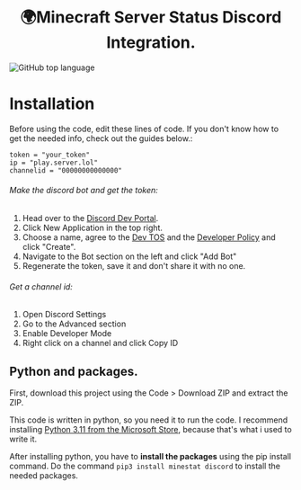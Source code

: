 <h1 align="center">🌍Minecraft Server Status Discord Integration.</h1>
<img align="center" alt="GitHub top language" src="https://img.shields.io/github/languages/top/letruxux/mcserver-status-discord-integration">

# Installation
Before using the code, edit these lines of code. If you don't know how to get the needed info, check out the guides below.:
```
token = "your_token"
ip = "play.server.lol"
channelid = "00000000000000"
```

###### Make the discord bot and get the token:
1. Head over to the [Discord Dev Portal](https://discord.com/developers/applications).
2. Click New Application in the top right.
3. Choose a name, agree to the [Dev TOS](https://discord.com/developers/docs/policies-and-agreements/terms-of-service) and the [Developer Policy](https://discord.com/developers/docs/policies-and-agreements/developer-policy) and click "Create".
4. Navigate to the Bot section on the left and click "Add Bot"
5. Regenerate the token, save it and don't share it with no one.

###### Get a channel id:
1. Open Discord Settings
2. Go to the Advanced section
3. Enable Developer Mode
4. Right click on a channel and click Copy ID

## Python and packages.
First, download this project using the Code > Download ZIP and extract the ZIP.

This code is written in python, so you need it to run the code. I recommend installing [Python 3.11 from the Microsoft Store](https://www.microsoft.com/store/productId/9NRWMJP3717K), because that's what i used to write it.

After installing python, you have to **install the packages** using the pip install command.
Do the command `pip3 install minestat discord` to install the needed packages.
